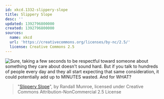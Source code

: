 ```yaml
---
id: xkcd.1332-slippery-slope
title: Slippery Slope
desc: ''
updated: 1392796800000
created: 1392796800000
sources:
  name: xkcd
  url: 'https://creativecommons.org/licenses/by-nc/2.5/'
  license: Creative Commons 2.5
---
```

![Sure, taking a few seconds to be respectful toward someone about something they care about doesn't sound hard. But if you talk to hundreds of people every day and they all start expecting that same consideration, it could potentially add up to MINUTES wasted. And for WHAT?](https://imgs.xkcd.com/comics/slippery_slope.png)
> "[Slippery Slope](https://xkcd.com/1332/)", by Randall Munroe, licensed under Creative Commons Attribution-NonCommercial 2.5 License
